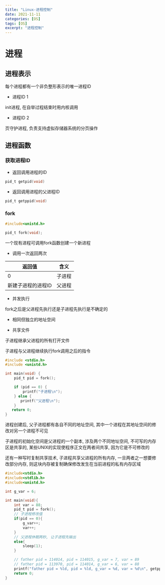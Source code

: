 ```yaml
---
title: "Linux-进程控制"
date: 2021-11-11
categories: [OS]
tags: [OS]
excerpt: "进程控制"
---
```


# 进程

## 进程表示

每个进程都有一个非负整形表示的唯一进程ID

- 进程ID 1

init进程, 在自举过程结束时用内核调用

- 进程ID 2

页守护进程, 负责支持虚拟存储器系统的分页操作

## 进程函数

### 获取进程ID

- 返回调用进程的ID

```c
pid_t getpid(void)
```

- 返回调用进程的父进程ID

```c
pid_t getppid(void)
```

### fork

```c
#include<unistd.h>

pid_t fork(void);
```

一个现有进程可调用fork函数创建一个新进程

- 调用一次返回两次

| 返回值            | 含义   |
| ---------------- | ------ |
| 0                | 子进程 |
| 新建子进程的进程ID | 父进程 |

- 并发执行

fork之后是父进程先执行还是子进程先执行是不确定的

- 相同但独立的地址空间

- 共享文件

子进程继承父进程的所有打开文件

子进程与父进程继续执行fork调用之后的指令

```c
#include <stdio.h>
#include <unistd.h>

int main(void) {
    pid_t pid = fork();

    if (pid == 0) {
        printf("子进程\n");
    } else {  
       printf("父进程\n");
    }
   return 0;
}
```

进程创建后, 父子进程都有各自不同的地址空间, 其中一个进程在其地址空间的修改对另一个进程不可见

子进程的初始化空间是父进程的一个副本, 涉及两个不同地址空间, 不可写的内存区是共享的, 某些UNIX的实现使程序正文在两者间共享, 因为它是不可修改的

还有一种写时复制共享技术, 子进程共享父进程的所有内存, 一旦两者之一想要修改部分内存, 则这块内存被复制确保修改发生在当前进程的私有内存区域

```c
#include<stdio.h>
#include<stdlib.h>
#include<unistd.h>

int g_var = 6;

int main(void){
    int var = 88;
    pid_t pid = fork();
    // 子进程修改值
    if(pid == 0){
        g_var++;
        var++;
    }
    // 父进程休眠两秒, 让子进程先输出
    else{
        sleep(1);
    }

    // father pid = 114014, pid = 114015, g_var = 7, var = 89
    // father pid = 113970, pid = 114014, g_var = 6, var = 88
    printf("father pid = %ld, pid = %ld, g_var = %d, var = %d\n", getppid(), getpid(), g_var, var);
    return 0;
}
```

